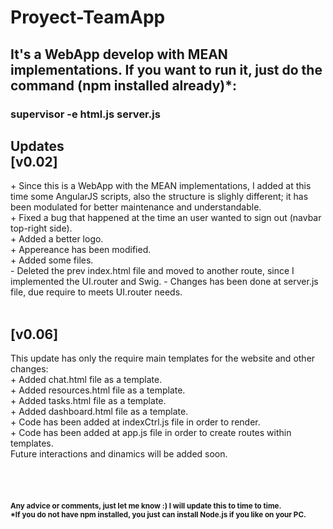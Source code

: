 # Proyect-TeamApp

<h2>It's a WebApp develop with MEAN implementations. If you want to run it, just do the command (npm installed already)*:</h2>
<h3><stronger>supervisor -e html.js server.js</stronger></h3>

<h2>Updates<br>
[v0.02]</h2>
+ Since this is a WebApp with the MEAN implementations, I added at this time some AngularJS scripts, also the structure is slighly different; it has been modulated for better maintenance and understandable.<br>
+ Fixed a bug that happened at the time an user wanted to sign out (navbar top-right side).<br>
+ Added a better logo.<br>
+ Appereance has been modified.<br>
+ Added some files.<br>
- Deleted the prev index.html file and moved to another route, since I implemented the UI.router and Swig.
- Changes has been done at server.js file, due require to meets UI.router needs.<br>
<br>
<h2>[v0.06]</h2>
This update has only the require main templates for the website and other changes:<br>
+ Added chat.html file as a template.<br>
+ Added resources.html file as a template.<br>
+ Added tasks.html file as a template.<br>
+ Added dashboard.html file as a template.<br>
+ Code has been added at indexCtrl.js file in order to render.<br>
+ Code has been added at app.js file in order to create routes within templates.<br>
Future interactions and dinamics will be added soon.<br>
<br>
<br>
<br>
<br>
<strong><small>Any advice or comments, just let me know :) I will update this to time to time.<br>
*If you do not have npm installed, you just can install Node.js if you like on your PC.</small></strong>
